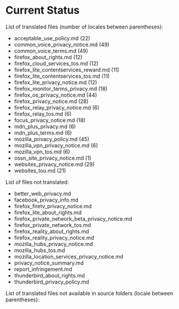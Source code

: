 # Current Status

List of translated files (number of locales between parentheses):
* acceptable_use_policy.md (22)
* common_voice_privacy_notice.md (49)
* common_voice_terms.md (49)
* firefox_about_rights.md (12)
* firefox_cloud_services_tos.md (12)
* firefox_lite_contentservices_reward.md (11)
* firefox_lite_contentservices_tos.md (11)
* firefox_lite_privacy_notice.md (12)
* firefox_monitor_terms_privacy.md (18)
* firefox_os_privacy_notice.md (44)
* firefox_privacy_notice.md (28)
* firefox_relay_privacy_notice.md (6)
* firefox_relay_tos.md (6)
* focus_privacy_notice.md (18)
* mdn_plus_privacy.md (6)
* mdn_plus_terms.md (6)
* mozilla_privacy_policy.md (45)
* mozilla_vpn_privacy_notice.md (6)
* mozilla_vpn_tos.md (6)
* ossn_site_privacy_notice.md (1)
* websites_privacy_notice.md (29)
* websites_tou.md (21)

List of files not translated:
* better_web_privacy.md
* facebook_privacy_info.md
* firefox_firetv_privacy_notice.md
* firefox_lite_about_rights.md
* firefox_private_network_beta_privacy_notice.md
* firefox_private_network_tos.md
* firefox_reality_about_rights.md
* firefox_reality_privacy_notice.md
* mozilla_hubs_privacy_notice.md
* mozilla_hubs_tos.md
* mozilla_location_services_privacy_notice.md
* privacy_notice_summary.md
* report_infringement.md
* thunderbird_about_rights.md
* thunderbird_privacy_policy.md

 List of translated files not available in source folders (locale between parentheses):